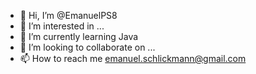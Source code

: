 - 👋 Hi, I’m @EmanuelPS8
- 👀 I’m interested in ...
- 🌱 I’m currently learning Java
- 💞️ I’m looking to collaborate on ...
- 📫 How to reach me emanuel.schlickmann@gmail.com

<!---
EmanuelPS8/EmanuelPS8 is a ✨ special ✨ repository because its `README.md` (this file) appears on your GitHub profile.
You can click the Preview link to take a look at your changes.
--->
